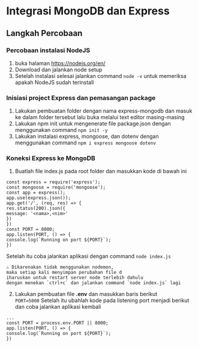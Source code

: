 # Integrasi MongoDB dan Express

## Langkah Percobaan
### Percobaan instalasi NodeJS
1. buka halaman https://nodejs.org/en/
2. Download dan jalankan node setup
3. Setelah instalasi selesai jalankan command `node -v` untuk memeriksa apakah NodeJS sudah terinstall
### Inisiasi project Express dan pemasangan package
1. Lakukan pembuatan folder dengan nama express-mongodb dan masuk ke dalam folder tersebut lalu buka melalui text editor masing-masing
2. Lakukan npm init untuk mengenerate file package.json dengan menggunakan command `npm init -y` 
3. Lakukan instalasi express, mongoose, dan dotenv dengan menggunakan command `npm i express mongoose dotenv`
### Koneksi Express ke MongoDB
1. Buatlah file index.js pada root folder dan masukkan kode di bawah ini

```require('dotenv').config();
const express = require('express');
const mongoose = require('mongoose');
const app = express();
app.use(express.json());
app.get('/', (req, res) => {
res.status(200).json({
message: '<nama>,<nim>'
})
})
const PORT = 8000;
app.listen(PORT, () => {
console.log(`Running on port ${PORT}`);
})
```

Setelah itu coba jalankan aplikasi dengan command `node index.js`

```
⚠ Dikarenakan tidak menggunakan nodemon, 
maka setiap kali menyimpan perubahan file d
iharuskan untuk restart server node terlebih dahulu 
dengan menekan `ctrl+c` dan jalankan command `node index.js` lagi
```

2. Lakukan pembuatan file **.env** dan masukkan baris berikut <br>
```PORT=5000``` 
Setelah itu ubahlah kode pada listening port menjadi berikut dan coba jalankan aplikasi kembali
```
...
const PORT = process.env.PORT || 8000;
app.listen(PORT, () => {
console.log(`Running on port ${PORT}`);
})
```
